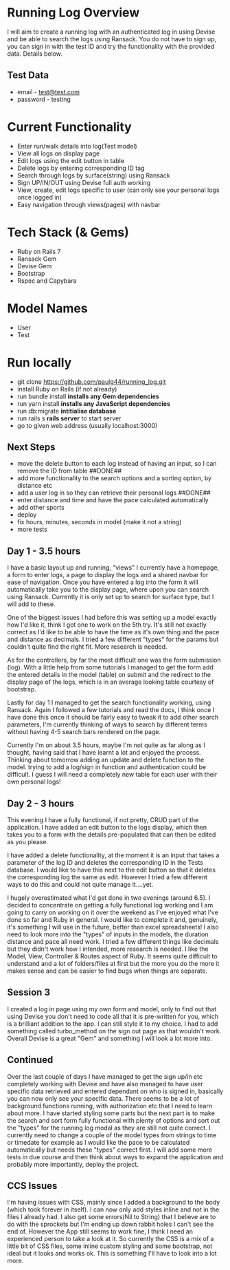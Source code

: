# Running Log Overview

I will aim to create a running log with an authenticated log in using Devise and be able to search the logs using Ransack. You do not have to sign up, you can sign in with the test ID and try the functionality with the provided data. Details below.

## Test Data

- email - test@test.com
- password - testing

# Current Functionality

- Enter run/walk details into log(Test model)
- View all logs on display page
- Edit logs using the edit button in table
- Delete logs by entering corresponding ID tag
- Search through logs by surface(string) using Ransack
- Sign UP/IN/OUT using Devise full auth working
- View, create, edit logs specific to user (can only see your personal logs once logged in)
- Easy navigation through views(pages) with navbar

# Tech Stack (& Gems)

- Ruby on Rails 7
- Ransack Gem
- Devise Gem
- Bootstrap
- Rspec and Capybara

# Model Names

- User
- Test

# Run locally

- git clone https://github.com/paulg44/running_log.git
- install Ruby on Rails (if not already)
- run bundle install **installs any Gem dependencies**
- run yarn install **installs any JavaScript dependencies**
- run db:migrate **intitialise database**
- run rails s **rails server** to start server
- go to given web address (usually localhost:3000)

## Next Steps

- move the delete button to each log instead of having an input, so I can remove the ID from table ##DONE##
- add more functionality to the search options and a sorting option, by distance etc
- add a user log in so they can retrieve their personal logs ##DONE##
- enter distance and time and have the pace calculated automatically
- add other sports
- deploy
- fix hours, minutes, seconds in model (make it not a string)
- more tests

## Day 1 - 3.5 hours

I have a basic layout up and running, "views" I currently have a homepage, a form to enter logs, a page to display the logs and a shared navbar for ease of navigation.
Once you have entered a log into the form it will automatically take you to the display page, where upon you can search using Ransack. Currently it is only set up to
search for surface type, but I will add to these.

One of the biggest issues I had before this was setting up a model exactly how I'd like it, think I got one to work on the 5th try. It's still not exactly correct as
I'd like to be able to have the time as it's own thing and the pace and distance as decimals. I tried a few different "types" for the params but couldn't quite find the
right fit. More research is needed.

As for the controllers, by far the most difficult one was the form submission (log). With a little help from some tutorials I managed to get the form add the entered
details in the model (table) on submit and the redirect to the display page of the logs, which is in an average looking table courtesy of bootstrap.

Lastly for day 1 I managed to get the search functionality working, using Ransack. Again I followed a few tutorials and read the docs, I think once I have done this once
it should be fairly easy to tweak it to add other search parameters, I'm currently thinking of ways to search by different terms without having 4-5 search bars rendered
on the page.

Currently I'm on about 3.5 hours, maybe I'm not quite as far along as I thought, having said that I have learnt a lot and enjoyed the process. Thinking about tomorrow adding an update and delete function to the model.
trying to add a log/sign in function and authentication could be difficult. I guess I will need a completely new table for each user with their own personal logs!

## Day 2 - 3 hours

This evening I have a fully functional, if not pretty, CRUD part of the application. I have added an edit button to the logs display, which then takes you to a form with the details pre-populated that can then be edited as you please.

I have added a delete functionality, at the moment it is an input that takes a parameter of the log ID and deletes the corresponding ID in the Tests database. I would like to have this next to the edit button so that it deletes the corresponding log the same as edit. However I tried a few different ways to do this and could not quite manage it....yet.

I hugely overestimated what I'd get done in two evenings (around 6.5). I decided to concentrate on getting a fully functional log working and I am going to carry on working on it over the weekend as I've enjoyed what I've done so far and Ruby in general. I would like to complete it and, genuinely, it's something I will use in the future, better than excel spreadsheets!
I also need to look more into the "types" of inputs in the models, the duration distance and pace all need work. I tried a few different things like decimals but they didn't work how I intended, more research is needed.
I like the Model, View, Controller & Routes aspect of Ruby. It seems quite difficult to understand and a lot of folders/files at first but the more you do the more it makes sense and can be easier to find bugs when things are separate.

## Session 3

I created a log in page using my own form and model, only to find out that using Devise you don't need to code all that it is pre-written for you, which is a brilliant addition to the app. I can still style it to my choice.
I had to add something called turbo_method on the sign out page as that wouldn't work. Overall Devise is a great "Gem" and something I will look a lot more into.

## Continued

Over the last couple of days I have managed to get the sign up/in etc completely working with Devise and have also managed to have user specific data retrieved and entered dependant on who is signed in, basically you can now only see your specific data. There seems to be a lot of background functions running, with authorization etc that I need to learn about more.
I have started styling some parts but the next part is to make the search and sort form fully functional with plenty of options and sort out the "types" for the running log modal as they are still not quite correct.
I currently need to change a couple of the model types from strings to time or timedate for example as I would like the pace to be calculated automatically but needs these "types" correct first. I will add some more tests in due course and then think about ways to expand the application and probably more importantly, deploy the project.

## CCS Issues

I'm having issues with CSS, mainly since I added a background to the body (which took forever in itself). I can now only add styles inline and not in the files I already had. I also get some errors(Nil to String) that I believe are to do with the sprockets but I'm ending up down rabbit holes I can't see the end of. However the App still seems to work fine, I think I need an experienced person to take a look at it.
So currently the CSS is a mix of a little bit of CSS files, some inline custom styling and some bootstrap, not ideal but it looks and works ok.
This is something I'll have to look into a lot more.
